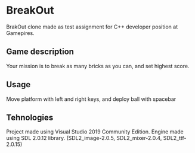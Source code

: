 # BreakOut

BrakOut clone made as test assignment for C++ developer position at Gamepires.

## Game description

Your mission is to break as many bricks as you can, and set highest score.


## Usage

Move platform with left and right keys, and deploy ball with spacebar

## Tehnologies
Project made using Visual Studio 2019 Community Edition.
Engine made using SDL 2.0.12 library. (SDL2_image-2.0.5, SDL2_mixer-2.0.4, SDL2_ttf-2.0.15)
